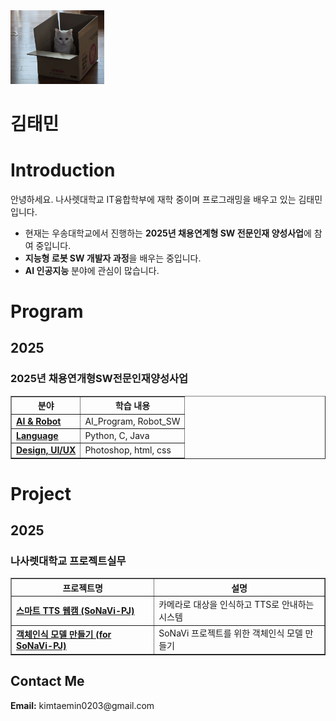 <img src="https://github.com/gomtam/snow/blob/main/KakaoTalk_20250314_110758253_09.jpg" width="150">

<h1>김태민</h1>

<h1>Introduction</h1>
<p>안녕하세요. 나사렛대학교 IT융합학부에 재학 중이며 프로그래밍을 배우고 있는 김태민입니다.</p>

<ul>
    <li>현재는 우송대학교에서 진행하는 <b>2025년 채용연계형 SW 전문인재 양성사업</b>에 참여 중입니다.</li>
    <li><b>지능형 로봇 SW 개발자 과정</b>을 배우는 중입니다.</li>
    <li><b>AI 인공지능</b> 분야에 관심이 많습니다.</li>
</ul>

<h1>Program</h1>
<h2>2025</h2>
<h3>2025년 채용연개형SW전문인재양성사업</h3>

<table border="1">
    <tr>
        <th>분야</th>
        <th>학습 내용</th>
    </tr>
    <tr>
        <td><b><a href="https://github.com/gomtam/2025_SW_Program_AI">AI & Robot</a></b></td>
        <td>AI_Program, Robot_SW</td>
    </tr>
    <tr>
        <td><b><a href="https://github.com/gomtam/2025_SW_Program_Code-Language">Language</a></b></td>
        <td>Python, C, Java</td>
    </tr>
    <tr>
        <td><b><a href="https://github.com/gomtam/2025_SW_Program_Design">Design, UI/UX</a></b></td>
        <td>Photoshop, html, css</td>
    </tr>
</table>

<h1>Project</h1>
<h2>2025</h2>
<h3>나사렛대학교 프로젝트실무</h3>
<table border="1">
    <tr>
        <th>프로젝트명</th>
        <th>설명</th>
    </tr>
    <tr>
        <td><b><a href="https://github.com/gomtam/sonavi-pj">스마트 TTS 웹캠 (SoNaVi-PJ)</a></b></td>
        <td>카메라로 대상을 인식하고 TTS로 안내하는 시스템</td>
    </tr>
    <tr>
        <td><b><a href="https://github.com/gomtam/makeModel">객체인식 모델 만들기 (for SoNaVi-PJ)</a></b></td>
        <td>SoNaVi 프로젝트를 위한 객체인식 모델 만들기</td>
    </tr>
</table>

<h2>Contact Me</h2>
<p><b>Email:</b> kimtaemin0203@gmail.com</p>

